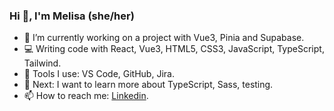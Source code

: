 ### Hi 👋, I'm Melisa (she/her)

- 🔭 I’m currently working on a project with Vue3, Pinia and Supabase.
- 💻 Writing code with React, Vue3, HTML5, CSS3, JavaScript, TypeScript, Tailwind.
- 🔧 Tools I use: VS Code, GitHub, Jira. 
- 🌱 Next: I want to learn more about TypeScript, Sass, testing.
- 📫 How to reach me: [Linkedin](https://www.linkedin.com/in/melisandoval/).
